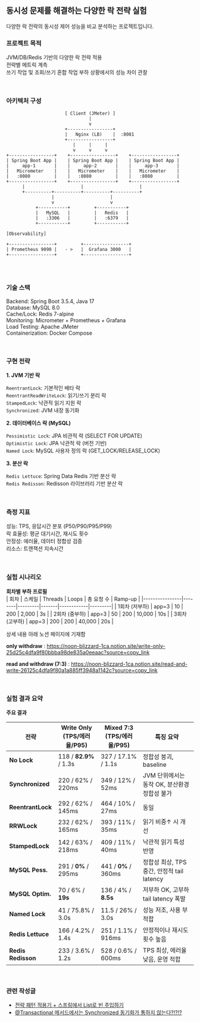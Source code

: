 ## 동시성 문제를 해결하는 다양한 락 전략 실험

다양한 락 전략의 동시성 제어 성능을 비교 분석하는 프로젝트입니다.


### 프로젝트 목적
JVM/DB/Redis 기반의 다양한 락 전략 적용<br>
전략별 메트릭 계측<br>
쓰기 작업 및 조회/쓰기 혼합 작업 부하 상황에서의 성능 차이 관찰<br>

<br>

### 아키텍처 구성
```
                      [ Client (JMeter) ]
                               |
                               v
                      +-----------------+
                      |   Nginx (LB)    |  :8081
                      +-----------------+
                         |     |     |
                         v     v     v
+-----------------+    +-----------------+    +-----------------+
| Spring Boot App |    | Spring Boot App |    | Spring Boot App |
|     app-1       |    |     app-2       |    |     app-3       |
|   Micrometer    |    |   Micrometer    |    |   Micrometer    |
|   :8080         |    |   :8080         |    |   :8080         |
+-----------------+    +-----------------+    +-----------------+
      |                     |                     |
      +----------+----------+----------+----------+
                 |                     |
                 v                     v
           +-----------+         +-----------+
           |   MySQL   |         |   Redis   |
           |   :3306   |         |   :6379   |
           +-----------+         +-----------+

[Observability]

+-----------------+         +-----------------+
| Prometheus 9090 |   - >   |  Grafana 3000   |
+-----------------+         +-----------------+


```

<br>

### 기술 스택
Backend: Spring Boot 3.5.4, Java 17<br>
Database: MySQL 8.0<br>
Cache/Lock: Redis 7-alpine<br>
Monitoring: Micrometer + Prometheus + Grafana<br>
Load Testing: Apache JMeter<br>
Containerization: Docker Compose

<br>

### 구현 전략

**1. JVM 기반 락**

`ReentrantLock`: 기본적인 배타 락 <br>
`ReentrantReadWriteLock`: 읽기/쓰기 분리 락<br>
`StampedLock`: 낙관적 읽기 지원 락<br>
`Synchronized`: JVM 내장 동기화<br>

**2. 데이터베이스 락 (MySQL)**

`Pessimistic Lock`: JPA 비관적 락 (SELECT FOR UPDATE)<br>
`Optimistic Lock`: JPA 낙관적 락 (버전 기반)<br>
`Named Lock`: MySQL 사용자 정의 락 (GET_LOCK/RELEASE_LOCK)<br>

**3. 분산 락**

`Redis Lettuce`: Spring Data Redis 기반 분산 락<br>
`Redis Redisson`: Redisson 라이브러리 기반 분산 락<br>

<br>

### 측정 지표

성능: TPS, 응답시간 분포 (P50/P90/P95/P99)<br>
락 효율성: 평균 대기시간, 재시도 횟수<br>
안정성: 에러율, 데이터 정합성 검증<br>
리소스: 트랜잭션 지속시간<br>

<br>

### 실험 시나리오

**회차별 부하 프로필** <br>
| 회차           | 스케일 | Threads | Loops | 총 요청 수 | Ramp-up |
|----------------|--------|---------|-------|------------|---------|
| 1회차 (저부하) | app=3  | 10      | 200   | 2,000      | 3s      |
| 2회차 (중부하) | app=3  | 50      | 200   | 10,000     | 10s     |
| 3회차 (고부하) | app=3  | 200     | 200   | 40,000     | 20s     |


상세 내용 아래 노션 페이지에 기재함

**only withdraw** : https://noon-blizzard-1ca.notion.site/write-only-25d25c4dfa9f80bbba98de835a0eeaac?source=copy_link

**read and withdraw (7:3)** : https://noon-blizzard-1ca.notion.site/read-and-write-26125c4dfa9f80a1a885ff3948a1142c?source=copy_link

<br>

### 실험 결과 요약

**주요 결과**

| 전략                 | Write Only (TPS/에러율/P95) | Mixed 7:3 (TPS/에러율/P95) | 특징 요약                            |
| ------------------ | ------------------------ | ----------------------- | -------------------------------- |
| **No Lock**        | 118 / **82.9%** / 1.3s   | 327 / 17.1% / 1.1s      | 정합성 붕괴, baseline                 |
| **Synchronized**   | 220 / 62% / 220ms        | 349 / 12% / 52ms        | JVM 단위에서는 동작 OK, 분산환경 정합성 불가     |
| **ReentrantLock**  | 292 / 62% / 145ms        | 464 / 10% / 27ms        | 동일                               |
| **RRWLock**        | 232 / 62% / 165ms        | 393 / 11% / 35ms        | 읽기 비중↑ 시 개선                      |
| **StampedLock**    | 142 / 63% / 218ms        | 409 / 11% / 40ms        | 낙관적 읽기 특성 반영                     |
| **MySQL Pess.**    | 291 / **0%** / 295ms     | 441 / **0%** / 360ms    | 정합성 최상, TPS 중간, 안정적 tail latency |
| **MySQL Optim.**   | 70 / 6% / **19s**        | 136 / 4% / **8.5s**     | 저부하 OK, 고부하 tail latency 폭발      |
| **Named Lock**     | 41 / 75.8% / 3.0s        | 11.5 / 26% / 3.0s       | 성능 저조, 사용 부적합                    |
| **Redis Lettuce**  | 166 / 4.2% / 1.4s        | 251 / 1.1% / 916ms      | 안정적이나 재시도 횟수 높음                  |
| **Redis Redisson** | 233 / 3.6% / 1.2s        | 528 / 0.6% / 600ms      | TPS 최상, 에러율 낮음, 운영 적합            |

<br>

### 관련 작성글

- [전략 패턴 적용기 + 스프링에서 List로 빈 주입하기](https://luti-dev.tistory.com/16)  
- [@Transactional 메서드에서는 Synchronized 동기화가 통하지 않는다?!?!?](https://luti-dev.tistory.com/17)  


<br>
